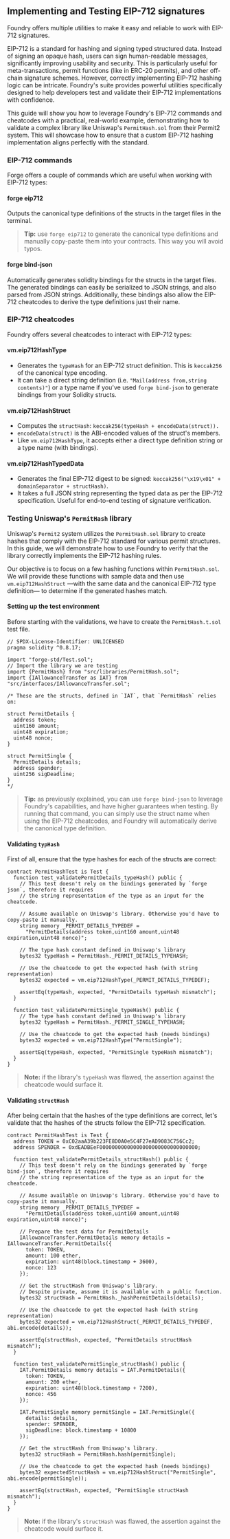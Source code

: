 ## Implementing and Testing EIP-712 signatures

Foundry offers multiple utilities to make it easy and reliable to work with EIP-712 signatures.

EIP-712 is a standard for hashing and signing typed structured data. Instead of signing an opaque hash, users can sign human-readable messages, significantly improving usability and security. This is particularly useful for meta-transactions, permit functions (like in ERC-20 permits), and other off-chain signature schemes. However, correctly implementing EIP-712 hashing logic can be intricate. Foundry's suite provides powerful utilities specifically designed to help developers test and validate their EIP-712 implementations with confidence.

This guide will show you how to leverage Foundry's EIP-712 commands and cheatcodes with a practical, real-world example, demonstrating how to validate a complex library like Uniswap's `PermitHash.sol` from their Permit2 system. This will showcase how to ensure that a custom EIP-712 hashing implementation aligns perfectly with the standard.

### EIP-712 commands

Forge offers a couple of commands which are useful when working with EIP-712 types:

#### forge eip712

Outputs the canonical type definitions of the structs in the target files in the terminal.

> **Tip:** use `forge eip712` to generate the canonical type definitions and manually copy-paste them into your contracts. This way you will avoid typos.

#### forge bind-json

Automatically generates solidity bindings for the structs in the target files.
The generated bindings can easily be serialized to JSON strings, and also parsed from JSON strings.
Additionally, these bindings also allow the EIP-712 cheatcodes to derive the type definitions just their name.

### EIP-712 cheatcodes

Foundry offers several cheatcodes to interact with EIP-712 types:

#### vm.eip712HashType
-	Generates the `typeHash` for an EIP-712 struct definition. This is `keccak256` of the canonical type encoding.
- It can take a direct string definition (i.e. `"Mail(address from,string contents)"`) or a type name if you've used `forge bind-json` to generate bindings from your Solidity structs.

#### vm.eip712HashStruct
- Computes the `structHash`: `keccak256(typeHash + encodeData(struct)).`
-	`encodeData(struct)` is the ABI-encoded values of the struct's members.
- Like `vm.eip712HashType`, it accepts either a direct type definition string or a type name (with bindings).

#### vm.eip712HashTypedData
-	Generates the final EIP-712 digest to be signed: `keccak256("\x19\x01" + domainSeparator + structHash)`.
-	It takes a full JSON string representing the typed data as per the EIP-712 specification. Useful for end-to-end testing of signature verification.

### Testing Uniswap's `PermitHash` library

Uniswap's `Permit2` system utilizes the `PermitHash.sol` library to create hashes that comply with the EIP-712 standard for various permit structures. In this guide, we will demonstrate how to use Foundry to verify that the library correctly implements the EIP-712 hashing rules.

Our objective is to focus on a few hashing functions within `PermitHash.sol`. We will provide these functions with sample data and then use `vm.eip712HashStruct` —with the same data and the canonical EIP-712 type definition— to determine if the generated hashes match.

#### Setting up the test environment

Before starting with the validations, we have to create the `PermitHash.t.sol` test file.

```solidity
// SPDX-License-Identifier: UNLICENSED
pragma solidity ^0.8.17;

import "forge-std/Test.sol";
// Import the library we are testing
import {PermitHash} from "src/libraries/PermitHash.sol";
import {IAllowanceTransfer as IAT} from "src/interfaces/IAllowanceTransfer.sol";

/* These are the structs, defined in `IAT`, that `PermitHash` relies on:

struct PermitDetails {
  address token;
  uint160 amount;
  uint48 expiration;
  uint48 nonce;
}

struct PermitSingle {
  PermitDetails details;
  address spender;
  uint256 sigDeadline;
}
*/
```

> **Tip:** as previously explained, you can use `forge bind-json` to leverage Foundry's capabilities, and have higher guarantees when testing. By running that command, you can simply use the struct name when using the EIP-712 cheatcodes, and Foundry will automatically derive the canonical type definition.

#### Validating `typHash`

First of all, ensure that the type hashes for each of the structs are correct:
```solidity
contract PermitHashTest is Test {
  function test_validatePermitDetails_typeHash() public {
    // This test doesn't rely on the bindings generated by `forge json`, therefore it requires
    // the string representation of the type as an input for the cheatcode.

    // Assume available on Uniswap's library. Otherwise you'd have to copy-paste it manually.
    string memory _PERMIT_DETAILS_TYPEDEF =
      "PermitDetails(address token,uint160 amount,uint48 expiration,uint48 nonce)";

    // The type hash constant defined in Uniswap's library
    bytes32 typeHash = PermitHash._PERMIT_DETAILS_TYPEHASH;

    // Use the cheatcode to get the expected hash (with string representation)
    bytes32 expected = vm.eip712HashType(_PERMIT_DETAILS_TYPEDEF);

    assertEq(typeHash, expected, "PermitDetails typeHash mismatch");
  }

  function test_validatePermitSingle_typeHash() public {
    // The type hash constant defined in Uniswap's library
    bytes32 typeHash = PermitHash._PERMIT_SINGLE_TYPEHASH;

    // Use the cheatcode to get the expected hash (needs bindings)
    bytes32 expected = vm.eip712HashType("PermitSingle");

    assertEq(typeHash, expected, "PermitSingle typeHash mismatch");
  }
}
```

> **Note:** if the library's `typeHash` was flawed, the assertion against the cheatcode would surface it.

#### Validating `structHash`

After being certain that the hashes of the type definitions are correct, let's validate that the hashes of the structs follow the EIP-712 specification.

```solidity
contract PermitHashTest is Test {
  address TOKEN = 0xC02aaA39b223FE8D0A0e5C4F27eAD9083C756Cc2;
  address SPENDER = 0xdEADBEeF00000000000000000000000000000000;

  function test_validatePermitDetails_structHash() public {
    // This test doesn't rely on the bindings generated by `forge bind-json`, therefore it requires
    // the string representation of the type as an input for the cheatcode.

    // Assume available on Uniswap's library. Otherwise you'd have to copy-paste it manually.
    string memory _PERMIT_DETAILS_TYPEDEF =
      "PermitDetails(address token,uint160 amount,uint48 expiration,uint48 nonce)";

    // Prepare the test data for PermitDetails
    IAllowanceTransfer.PermitDetails memory details = IAllowanceTransfer.PermitDetails({
      token: TOKEN,
      amount: 100 ether,
      expiration: uint48(block.timestamp + 3600),
      nonce: 123
    });

    // Get the structHash from Uniswap's library.
    // Despite private, assume it is available with a public function.
    bytes32 structHash = PermitHash._hashPermitDetails(details);

    // Use the cheatcode to get the expected hash (with string representation)
    bytes32 expected = vm.eip712HashStruct(_PERMIT_DETAILS_TYPEDEF, abi.encode(details));

    assertEq(structHash, expected, "PermitDetails structHash mismatch");
  }

  function test_validatePermitSingle_structHash() public {
    IAT.PermitDetails memory details = IAT.PermitDetails({
      token: TOKEN,
      amount: 200 ether,
      expiration: uint48(block.timestamp + 7200),
      nonce: 456
    });

    IAT.PermitSingle memory permitSingle = IAT.PermitSingle({
      details: details,
      spender: SPENDER,
      sigDeadline: block.timestamp + 10800
    });

    // Get the structHash from Uniswap's library.
    bytes32 structHash = PermitHash.hash(permitSingle);

    // Use the cheatcode to get the expected hash (needs bindings)
    bytes32 expectedStructHash = vm.eip712HashStruct("PermitSingle", abi.encode(permitSingle));

    assertEq(structHash, expected, "PermitSingle structHash mismatch");
  }
}
```

> **Note:** if the library's `structHash` was flawed, the assertion against the cheatcode would surface it.
